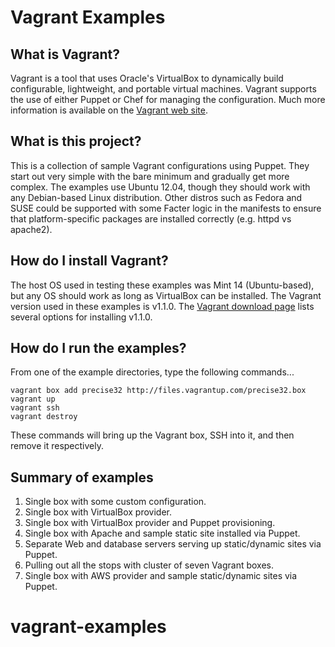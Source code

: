 # Vagrant Examples

## What is Vagrant?

Vagrant is a tool that uses Oracle's VirtualBox to dynamically build configurable, lightweight, and portable virtual machines. Vagrant supports the use of either Puppet or Chef for managing the configuration. Much more information is available on the [Vagrant web site](http://www.vagrantup.com).

## What is this project?

This is a collection of sample Vagrant configurations using Puppet. They start out very simple with the bare minimum and gradually get more complex. The examples use Ubuntu 12.04, though they should work with any Debian-based Linux distribution. Other distros such as Fedora and SUSE could be supported with some Facter logic in the manifests to ensure that platform-specific packages are installed correctly (e.g. httpd vs apache2).

## How do I install Vagrant?

The host OS used in testing these examples was Mint 14 (Ubuntu-based), but any OS should work as long as VirtualBox can be installed. The Vagrant version used in these examples is v1.1.0. The [Vagrant download page](http://downloads.vagrantup.com/tags/v1.1.0) lists several options for installing v1.1.0.

## How do I run the examples?

From one of the example directories, type the following commands...

```
vagrant box add precise32 http://files.vagrantup.com/precise32.box
vagrant up
vagrant ssh
vagrant destroy
```

These commands will bring up the Vagrant box, SSH into it, and then remove it respectively.

## Summary of examples

1. Single box with some custom configuration.
2. Single box with VirtualBox provider.
3. Single box with VirtualBox provider and Puppet provisioning.
4. Single box with Apache and sample static site installed via Puppet.
5. Separate Web and database servers serving up static/dynamic sites via Puppet.
6. Pulling out all the stops with cluster of seven Vagrant boxes.
7. Single box with AWS provider and sample static/dynamic sites via Puppet.
# vagrant-examples
